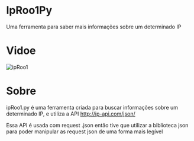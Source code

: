 # IpRoo1Py
Uma ferramenta para saber mais informações sobre um determinado IP


# Vidoe

![ipRoo1](https://github.com/xroo1/IpRoo1Py/assets/108178145/436e2915-6d08-4ba5-9e2c-b38d57860251)


# Sobre
ipRoo1.py é uma ferramenta criada para buscar informações sobre um determinado IP, e utiliza a API http://ip-api.com/json/   

Essa API é usada com request .json
então tive que utilizar a biblioteca json para poder manipular as request json de uma forma mais legível

